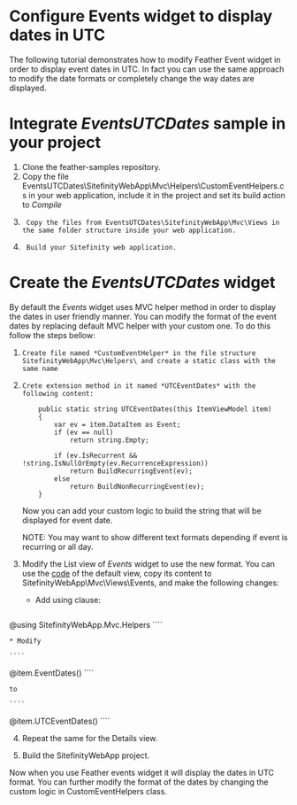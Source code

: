 Configure Events widget to display dates in UTC
======

The following tutorial demonstrates how to modify Feather Event widget in order to display event dates in UTC. In fact you can use the same approach to modify the date formats or completely change the way dates are displayed.

# Integrate *EventsUTCDates* sample in your project

1.	Clone the feather-samples repository.
2.	Copy the file EventsUTCDates\SitefinityWebApp\Mvc\Helpers\CustomEventHelpers.cs in your web application, include it in the project and set its build action to *Compile*
3.      Copy the files from EventsUTCDates\SitefinityWebApp\Mvc\Views in the same folder structure inside your web application.
4.      Build your Sitefinity web application.

# Create the *EventsUTCDates* widget

By default the *Events* widget uses MVC helper method in order to display the dates in user friendly manner. You can modify the format of the event dates by replacing default MVC helper with your custom one. To do this follow the steps bellow:

1.     Create file named *CustomEventHelper* in the file structure SitefinityWebApp\Mvc\Helpers\ and create a static class with the same name
2.     Crete extension method in it named *UTCEventDates* with the following content:
    ````CSharp
        public static string UTCEventDates(this ItemViewModel item)
        {
            var ev = item.DataItem as Event;
            if (ev == null)
                return string.Empty;

            if (ev.IsRecurrent && !string.IsNullOrEmpty(ev.RecurrenceExpression))
                return BuildRecurringEvent(ev);
            else
                return BuildNonRecurringEvent(ev);
        }

    ````
    Now you can add your custom logic to build the string that will be displayed for event date.

    NOTE: You may want to show different text formats depending if event is recurring or all day.

3. Modify the List view of *Events* widget to use the new format. You can use the [code](https://github.com/Sitefinity/feather-widgets/Telerik.Sitefinity.Frontend.Events/Mvc/Views/Event) of the default view, copy its content to SitefinityWebApp\Mvc\Views\Events,
and make the following changes:

    * Add using clause:

    ````
@using SitefinityWebApp.Mvc.Helpers
    ````

    * Modify 

    ````
@item.EventDates()
    ````

    to 

    ````
@item.UTCEventDates()
    ````

4. Repeat the same for the Details view.

5. Build the SitefinityWebApp project.

Now when you use Feather events widget it will display the dates in UTC format. You can further modify the format of the dates by changing the custom logic in CustomEventHelpers class.

